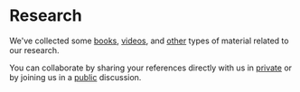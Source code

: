 # Research

We've collected some [books](https://airtable.com/shrgG8IwlCPiCEwga), [videos](https://airtable.com/shrVYaaW8NzEoEeKc), and [other](https://airtable.com/shrvGWE6rvZgcky0K) types of material related to our research. 

You can collaborate by sharing your references directly with us in [private](https://airtable.com/shrFraBAyft6JNp8W) or by joining us in a [public](https://github.com/interplanetarymindmap/research/issues/1) discussion.